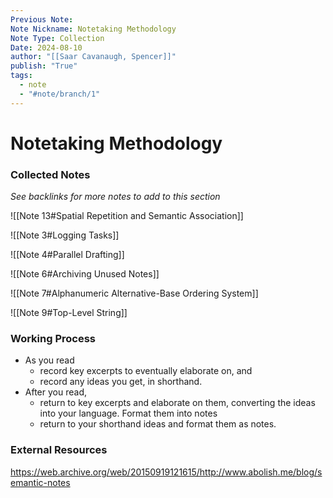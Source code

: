 ```yaml
---
Previous Note:
Note Nickname: Notetaking Methodology
Note Type: Collection
Date: 2024-08-10
author: "[[Saar Cavanaugh, Spencer]]"
publish: "True"
tags:
  - note
  - "#note/branch/1"
---
```


# Notetaking Methodology

### Collected Notes

_See backlinks for more notes to add to this section_

![[Note 13#Spatial Repetition and Semantic Association]]

![[Note 3#Logging Tasks]]

![[Note 4#Parallel Drafting]]

![[Note 6#Archiving Unused Notes]]

![[Note 7#Alphanumeric Alternative-Base Ordering System]]

![[Note 9#Top-Level String]]

### Working Process

- As you read
  - record key excerpts to eventually elaborate on, and
  - record any ideas you get, in shorthand.
- After you read,
  - return to key excerpts and elaborate on them, converting the ideas into your language. Format them into notes
  - return to your shorthand ideas and format them as notes.

### External Resources

https://web.archive.org/web/20150919121615/http://www.abolish.me/blog/semantic-notes
